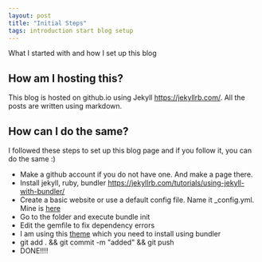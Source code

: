 ```yaml
---
layout: post
title: "Initial Steps"
tags: introduction start blog setup
---
```


What I started with and how I set up this blog

## How am I hosting this?
This blog is hosted on github.io using Jekyll <https://jekyllrb.com/>. All the posts are written using markdown. 

## How can I do the same? 
I followed these steps to set up this blog page and if you follow it, you can do the same :)
- Make a github account if you do not have one. And make a page there.
- Install jekyll, ruby, bundler <https://jekyllrb.com/tutorials/using-jekyll-with-bundler/>
- Create a basic website or use a default config file. Name it _config.yml. Mine is [here](https://github.com/SubhadityaMukherjee/SubhadityaMukherjee.github.io/blob/master/_config.yml)
- Go to the folder and execute bundle init
- Edit the gemfile to fix dependency errors
- I am using this [theme](https://github.com/pages-themes/minimal) which you need to install using bundler
- git add . && git commit -m "added" && git push
- DONE!!!!
